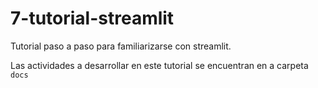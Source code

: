 # 7-tutorial-streamlit
Tutorial paso a paso para familiarizarse con streamlit.

Las actividades a desarrollar en este tutorial se encuentran en a carpeta `docs`
